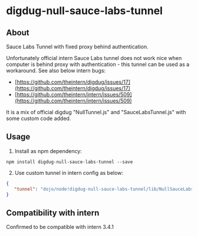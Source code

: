 # digdug-null-sauce-labs-tunnel

## About ##

Sauce Labs Tunnel with fixed proxy behind authentication. 

Unfortunately official intern Sauce Labs tunnel does not work nice when computer is behind proxy with authentication - this tunnel can be used as a workaround. See also below intern bugs:

  * [https://github.com/theintern/digdug/issues/17](https://github.com/theintern/digdug/issues/17)
  * [https://github.com/theintern/intern/issues/509](https://github.com/theintern/intern/issues/509)

It is a mix of official digdug "NullTunnel.js" and "SauceLabsTunnel.js" with some custom code added.

## Usage ##

1. Install as npm dependency:

 ```
 npm install digdug-null-sauce-labs-tunnel --save
 ```
2. Use custom tunnel in intern config as below:
 
 ```json
 {
	"tunnel": "dojo/node!digdug-null-sauce-labs-tunnel/lib/NullSauceLabsTunnel"
 }
 ```

## Compatibility with intern ##

Confirmed to be compatible with intern 3.4.1